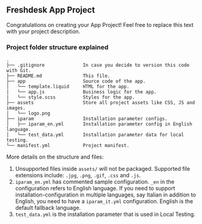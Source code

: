 ## Freshdesk App Project

Congratulations on creating your App Project! Feel free to replace this text with your project description.

### Project folder structure explained

    .
    ├── .gitignore              In case you decide to version this code with Git.
    ├── README.md               This file.
    ├── app                     Source code of the app.
    │   └── template.liquid     HTML for the app.
    |   └── app.js              Business logic for the app.
    |   └── style.scss          Styles for the app.
    ├── assets                  Store all project assets like CSS, JS and images.
    │   └── logo.png
    ├── iparam                  Installation parameter configs.
    │   ├── iparam_en.yml       Installation parameter config in English language.
    │   └── test_data.yml       Installation parameter data for local testing.
    └── manifest.yml            Project manifest.

More details on the structure and files:

1. Unsupported files inside `assets/` will not be packaged. Supported file extensions include: `.jpg`, `.png`, `.gif`, `.css` and `.js`.
2. `iparam_en.yml` has commented sample configuration. `_en` in the configuration refers to English language. If you need to support installation-configuration in multiple languages, say Italian in addition to English, you need to have a `iparam_it.yml` configuration. English is the default fallback language.
3. `test_data.yml` is the installation parameter that is used in Local Testing.
